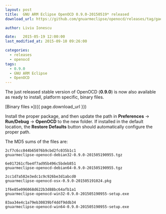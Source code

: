 ```yaml
---
layout: post
title:  GNU ARM Eclipse OpenOCD 0.9.0-20150519* released
download_url: https://github.com/gnuarmeclipse/openocd/releases/tag/gae-0.9.0-20150519

author: Liviu Ionescu

date:   2015-05-19 12:00:00
last_modified_at: 2015-09-10 09:26:00

categories:
  - releases
  - openocd
tags:
  - 0.9.0
  - GNU ARM Eclipse
  - OpenOCD
---
```


The just released stable version of OpenOCD (**0.9.0**) is now also available as ready to install, platform specific, binary files.

[Binary files »]({{ page.download_url }})

Install the proper package, and then update the path in **Preferences** → **Run/Debug** → **OpenOCD** to the new folder. If installed in the default location, the **Restore Defaults** button should automatically configure the proper path.

The MD5 sums of the files are:

	2cf7c6cc044b65076b9cbd2fc035b1c1  
	gnuarmeclipse-openocd-debian32-0.9.0-201505190955.tgz
	
	6e017261cfbe4f7ad95b496c5bdeb851  
	gnuarmeclipse-openocd-debian64-0.9.0-201505190955.tgz
	
	2cc1d7a582e3edc1c9c926be3d1abcd0  
	gnuarmeclipse-openocd-osx-0.9.0-201505191024.pkg
	
	1f6e85e096068d622b3d88bc64afb1a1  
	gnuarmeclipse-openocd-win32-0.9.0-201505190955-setup.exe
	
	83aa34e4c1a79eb30839bf4ddf9ddb34  
	gnuarmeclipse-openocd-win64-0.9.0-201505190955-setup.exe

